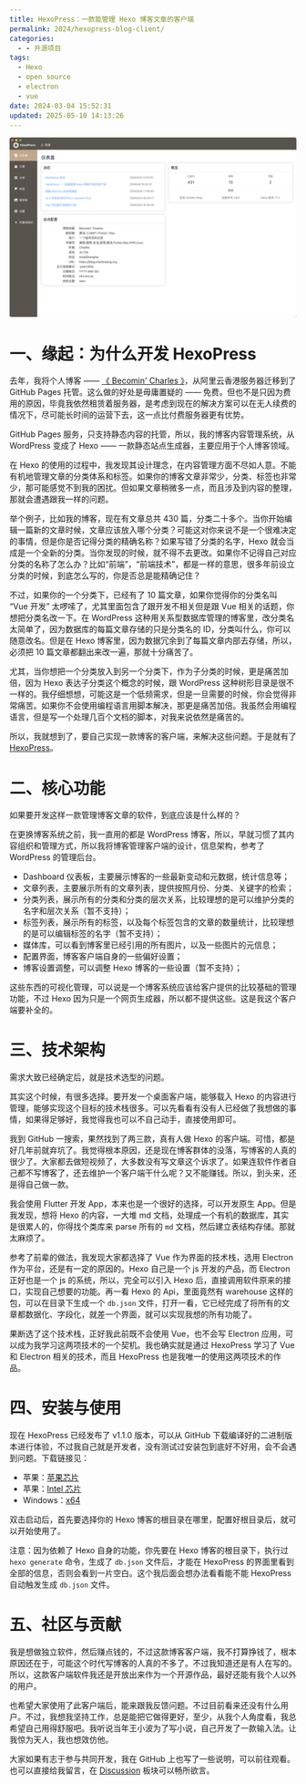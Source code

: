 ```yaml
---
title: HexoPress：一款能管理 Hexo 博客文章的客户端
permalink: 2024/hexopress-blog-client/
categories:
  - - 开源项目
tags:
  - Hexo
  - open source
  - electron
  - vue
date: 2024-03-04 15:52:31
updated: 2025-05-10 14:13:26
---
```

![Dashboard](../../images/2024/03/dashboard-cn.png)

<!--more-->

# 一、缘起：为什么开发 HexoPress

去年，我将个人博客 —— [《 Becomin' Charles 》](https://blog.charlestang.org)，从阿里云香港服务器迁移到了 GitHub Pages 托管。这么做的好处是毋庸置疑的 —— 免费。但也不是只因为费用的原因，毕竟我依然租赁着服务器，是考虑到现在的解决方案可以在无人续费的情况下，尽可能长时间的运营下去，这一点比付费服务器更有优势。

GitHub Pages 服务，只支持静态内容的托管，所以，我的博客内容管理系统，从 WordPress 变成了 Hexo —— 一款静态站点生成器，主要应用于个人博客领域。

在 Hexo 的使用的过程中，我发现其设计理念，在内容管理方面不尽如人意。不能有机地管理文章的分类体系和标签。如果你的博客文章非常少，分类、标签也非常少，那可能感觉不到我的困扰。但如果文章稍微多一点，而且涉及到内容的整理，那就会遭遇跟我一样的问题。

举个例子，比如我的博客，现在有文章总共 430 篇，分类二十多个。当你开始编辑一篇新的文章时候，文章应该放入哪个分类？可能这对你来说不是一个很难决定的事情，但是你是否记得分类的精确名称？如果写错了分类的名字，Hexo 就会当成是一个全新的分类。当你发现的时候，就不得不去更改。如果你不记得自己对应分类的名称了怎么办？比如“前端”，“前端技术”，都是一样的意思，很多年前设立分类的时候，到底怎么写的，你是否总是能精确记住？

不过，如果你的一个分类下，已经有了 10 篇文章，如果你觉得你的分类名叫 “Vue 开发” 太啰嗦了，尤其里面包含了跟开发不相关但是跟 Vue 相关的话题，你想把分类名改一下。在 WordPress 这种用关系型数据库管理的博客里，改分类名太简单了，因为数据库的每篇文章存储的只是分类名的 ID，分类叫什么，你可以随意改名。但是在 Hexo 博客里，因为数据冗余到了每篇文章内部去存储，所以，必须把 10 篇文章都翻出来改一遍，那就十分痛苦了。

尤其，当你想把一个分类放入到另一个分类下，作为子分类的时候，更是痛苦加倍，因为 Hexo 表达子分类这个概念的时候，跟 WordPress 这种树形目录是很不一样的。我仔细想想，可能这是一个低频需求，但是一旦需要的时候，你会觉得非常痛苦。如果你不会使用编程语言用脚本解决，那更是痛苦加倍。我虽然会用编程语言，但是写一个处理几百个文档的脚本，对我来说依然是痛苦的。

所以，我就想到了，要自己实现一款博客的客户端，来解决这些问题。于是就有了 [HexoPress](hexopress-project)。

# 二、核心功能

如果要开发这样一款管理博客文章的软件，到底应该是什么样的？

在更换博客系统之前，我一直用的都是 WordPress 博客，所以，早就习惯了其内容组织和管理方式，所以我将博客管理客户端的设计，信息架构，参考了 WordPress 的管理后台。

- Dashboard 仪表板，主要展示博客的一些最新变动和元数据，统计信息等；
- 文章列表，主要展示所有的文章列表，提供按照月份、分类、关键字的检索；
- 分类列表，展示所有的分类和分类的层次关系，比较理想的是可以维护分类的名字和层次关系（暂不支持）；
- 标签列表，展示所有的标签，以及每个标签包含的文章的数量统计，比较理想的是可以编辑标签的名字（暂不支持）；
- 媒体库，可以看到博客里已经引用的所有图片，以及一些图片的元信息；
- 配置界面，博客客户端自身的一些偏好设置；
- 博客设置调整，可以调整 Hexo 博客的一些设置（暂不支持）；

这些东西的可视化管理，可以说是一个博客系统应该给客户提供的比较基础的管理功能，不过 Hexo 因为只是一个网页生成器，所以都不提供这些。这是我这个客户端要补全的。

# 三、技术架构

需求大致已经确定后，就是技术选型的问题。

其实这个时候，有很多选择。要开发一个桌面客户端，能够载入 Hexo 的内容进行管理，能够实现这个目标的技术栈很多。可以先看看有没有人已经做了我想做的事情，如果得足够好，我觉得我也可以不自己动手，直接使用即可。

我到 GitHub 一搜索，果然找到了两三款，真有人做 Hexo 的客户端。可惜，都是好几年前就弃坑了。我觉得根本原因，还是现在博客群体的没落，写博客的人真的很少了。大家都去做短视频了，大多数没有写文章这个诉求了。如果连软件作者自己都不写博客了，还去维护一个客户端干什么呢？又不能赚钱。所以，到头来，还是得自己做一款。

我会使用 Flutter 开发 App，本来也是一个很好的选择，可以开发原生 App。但是我发现，想将 Hexo 的内容，一大堆 md 文档，处理成一个有机的数据库，其实是很累人的，你得找个类库来 parse 所有的 `md` 文档，然后建立表结构存储。那就太麻烦了。

参考了前辈的做法，我发现大家都选择了 Vue 作为界面的技术栈，选用 Electron 作为平台，还是有一定的原因的。Hexo 自己是一个 js 开发的产品，而 Electron 正好也是一个 js 的系统，所以，完全可以引入 Hexo 后，直接调用软件原来的接口，实现自己想要的功能。再一看 Hexo 的 Api，里面竟然有 warehouse 这样的包，可以在目录下生成一个 `db.json` 文件，打开一看，它已经完成了将所有的文章都数据化、字段化，就差一个界面，就可以实现我想的所有功能了。

果断选了这个技术栈，正好我此前既不会使用 Vue，也不会写 Electron 应用，可以成为我学习这两项技术的一个契机。我也确实就是通过 HexoPress 学习了 Vue 和 Electron 相关的技术，而且 HexoPress 也是我唯一的使用这两项技术的作品。

# 四、安装与使用

现在 HexoPress 已经发布了 v1.1.0 版本，可以从 GitHub 下载编译好的二进制版本进行体验，不过我自己就是开发者，没有测试过安装包到底好不好用，会不会遇到问题。下载链接见：

- 苹果：[苹果芯片](https://github.com/charlestang/HexoPress/releases/download/v1.1.0/HexoPress-darwin-arm64-1.0.0.zip)
- 苹果：[Intel 芯片](https://github.com/charlestang/HexoPress/releases/download/v1.1.0/HexoPress-darwin-x64-1.1.0.zip)
- Windows：[x64](https://github.com/charlestang/HexoPress/releases/download/v1.1.0/HexoPress-squirrel.windows-x64-1.1.0.zip)

双击启动后，首先要选择你的 Hexo 博客的根目录在哪里，配置好根目录后，就可以开始使用了。

注意：因为依赖了 Hexo 自身的功能，你先要在 Hexo 博客的根目录下，执行过 `hexo generate` 命令，生成了 `db.json` 文件后，才能在 HexoPress 的界面里看到全部的信息，否则会看到一片空白。这个我后面会想办法看看能不能 HexoPress 自动触发生成 `db.json` 文件。

# 五、社区与贡献

我是想做独立软件，然后赚点钱的，不过这款博客客户端，我不打算挣钱了，根本原因还在于，可能这个时代写博客的人真的不多了。不过我知道还是有人在写的。所以，这款客户端软件我还是开放出来作为一个开源作品，最好还能有我个人以外的用户。

也希望大家使用了此客户端后，能来跟我反馈问题。不过目前看来还没有什么用户。不过，我想我坚持工作，总是能把它做得更好，至少，从我个人角度看，我总希望自己用得舒服吧。我听说当年王小波为了写小说，自己开发了一款输入法。让我惊为天人，我也想效仿他。

大家如果有志于参与共同开发，我在 GitHub 上也写了一些说明，可以前往观看。也可以直接给我留言，在 [Discussion](https://github.com/charlestang/HexoPress/discussions) 板块可以畅所欲言。

[hexopress-project]: https://github.com/charlestang/HexoPress
